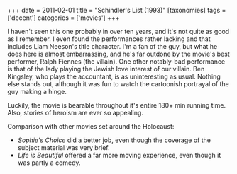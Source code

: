 +++
date = 2011-02-01
title = "Schindler's List (1993)"
[taxonomies]
tags = ['decent']
categories = ['movies']
+++

I haven't seen this one probably in over ten years, and it's not quite
as good as I remember. I even found the performances rather lacking and
that includes Liam Neeson's title character. I'm a fan of the guy, but
what he does here is almost embarrassing, and he's far outdone by the
movie's best performer, Ralph Fiennes (the villain). One other
notably-bad performance is that of the lady playing the Jewish love
interest of our villain. Ben Kingsley, who plays the accountant, is as
uninteresting as usual. Nothing else stands out, although it was fun to
watch the cartoonish portrayal of the guy making a hinge.

Luckily, the movie is bearable throughout it's entire 180+ min running
time. Also, stories of heroism are ever so appealing.

Comparison with other movies set around the Holocaust:

-   *Sophie's Choice* did a better job, even though the coverage of the
    subject material was very brief.
-   *Life is Beautiful* offered a far more moving experience, even
    though it was partly a comedy.
